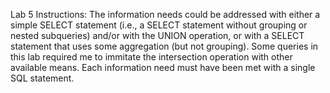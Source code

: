 Lab 5 Instructions:
The information needs could be addressed with either a simple SELECT statement (i.e., a SELECT statement without grouping or nested
subqueries) and/or with the UNION operation, or with a SELECT statement that uses some aggregation (but not grouping). 
Some queries in this lab required me to immitate the intersection operation with other available means. 
Each information need must have been met with a single SQL statement.
